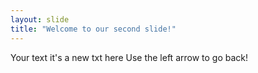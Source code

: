 ```yaml
---
layout: slide
title: "Welcome to our second slide!"
---
```

Your text it's a  new txt here
Use the left arrow to go back!



